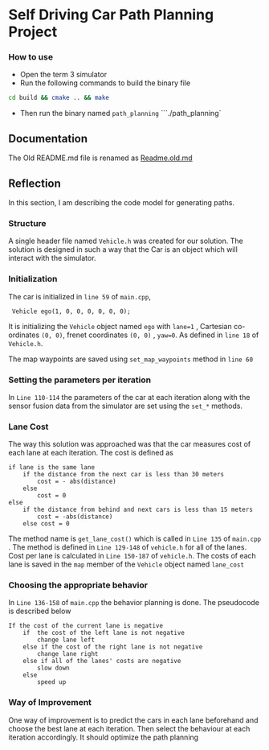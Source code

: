 # Self Driving Car Path Planning Project

### How to use
- Open the term 3 simulator
- Run the following commands to build the binary file
```bash
cd build && cmake .. && make
```
- Then run the binary named `path_planning`
```./path_planning`

## Documentation
The Old README.md file is renamed as [Readme.old.md](Readme.old.md)

## Reflection

In this section, I am describing the code model for generating paths. 

### Structure

A single header file named `Vehicle.h` was created for our solution. The solution is designed in such a way that the Car is an object which will interact with the simulator. 

### Initialization

The car is initialized in `line 59` of `main.cpp`, 
```
 Vehicle ego(1, 0, 0, 0, 0, 0, 0);
 ```
 It is initializing the `Vehicle` object named `ego` with `lane=1` , Cartesian co-ordinates `(0, 0)`, frenet coordinates `(0, 0)` , `yaw=0`. As defined in `line 18` of `Vehicle.h`.

 The map waypoints are saved using `set_map_waypoints` method in `line 60`

### Setting the parameters per iteration

In `Line 110-114` the parameters of the car at each iteration along with the sensor fusion data from the simulator are set using the `set_*` methods.

### Lane Cost

The way this solution was approached was that the car measures cost of each lane at each iteration. The cost is defined as 
```
if lane is the same lane
    if the distance from the next car is less than 30 meters
        cost = - abs(distance)
    else
        cost = 0
else
    if the distance from behind and next cars is less than 15 meters
        cost = -abs(distance)
    else cost = 0
```

The method name is `get_lane_cost()` which is called in `Line 135` of `main.cpp` . The method is defined in `Line 129-148` of `vehicle.h` for all of the lanes. Cost per lane is calculated in `Line 150-187` of `vehicle.h`. The costs of each lane is saved in the `map` member of the `Vehicle` object named `lane_cost`

### Choosing the appropriate behavior

In `Line 136-158` of `main.cpp` the behavior planning is done. The pseudocode is described below
```
If the cost of the current lane is negative
    if  the cost of the left lane is not negative
        change lane left
    else if the cost of the right lane is not negative
        change lane right
    else if all of the lanes' costs are negative
        slow down
    else
        speed up

```

### Way of Improvement

One way of improvement is to predict the cars in each lane beforehand and choose the best lane at each iteration. Then select the behaviour at each iteration accordingly. It should optimize the path planning